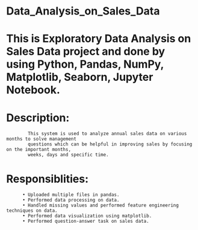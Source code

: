 # Data_Analysis_on_Sales_Data
# This is Exploratory Data Analysis on Sales Data project and done by using Python, Pandas, NumPy, Matplotlib, Seaborn, Jupyter Notebook.
# Description: 
            This system is used to analyze annual sales data on various months to solve management 
            questions which can be helpful in improving sales by focusing on the important months, 
            weeks, days and specific time.
# Responsiblities:
          • Uploaded multiple files in pandas.
          • Performed data processing on data.
          • Handled missing values and performed feature engineering techniques on data.
          • Performed data visualization using matplotlib.
          • Performed question-answer task on sales data.
